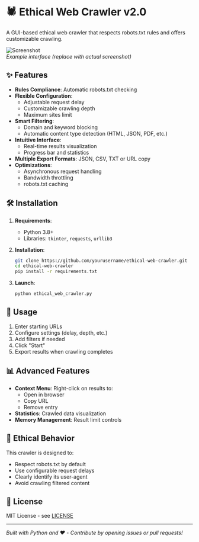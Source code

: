 # 🕷️ Ethical Web Crawler v2.0

A GUI-based ethical web crawler that respects robots.txt rules and offers customizable crawling.

![Screenshot](https://via.placeholder.com/800x600.png?text=Ethical+Web+Crawler+v2.0)  
*Example interface (replace with actual screenshot)*

## ✨ Features

- **Rules Compliance**: Automatic robots.txt checking
- **Flexible Configuration**:
  - Adjustable request delay
  - Customizable crawling depth
  - Maximum sites limit
- **Smart Filtering**:
  - Domain and keyword blocking
  - Automatic content type detection (HTML, JSON, PDF, etc.)
- **Intuitive Interface**:
  - Real-time results visualization
  - Progress bar and statistics
- **Multiple Export Formats**: JSON, CSV, TXT or URL copy
- **Optimizations**:
  - Asynchronous request handling
  - Bandwidth throttling
  - robots.txt caching

## 🛠️ Installation

1. **Requirements**:
   - Python 3.8+
   - Libraries: `tkinter`, `requests`, `urllib3`

2. **Installation**:
   ```bash
   git clone https://github.com/yourusername/ethical-web-crawler.git
   cd ethical-web-crawler
   pip install -r requirements.txt
   ```

3. **Launch**:
   ```bash
   python ethical_web_crawler.py
   ```

## 🚀 Usage

1. Enter starting URLs
2. Configure settings (delay, depth, etc.)
3. Add filters if needed
4. Click "Start"
5. Export results when crawling completes

## 📊 Advanced Features

- **Context Menu**: Right-click on results to:
  - Open in browser
  - Copy URL
  - Remove entry
- **Statistics**: Crawled data visualization
- **Memory Management**: Result limit controls

## 🤖 Ethical Behavior

This crawler is designed to:
- Respect robots.txt by default
- Use configurable request delays
- Clearly identify its user-agent
- Avoid crawling filtered content

## 📜 License

MIT License - see [LICENSE](LICENSE)

---

*Built with Python and ❤️ - Contribute by opening issues or pull requests!*
